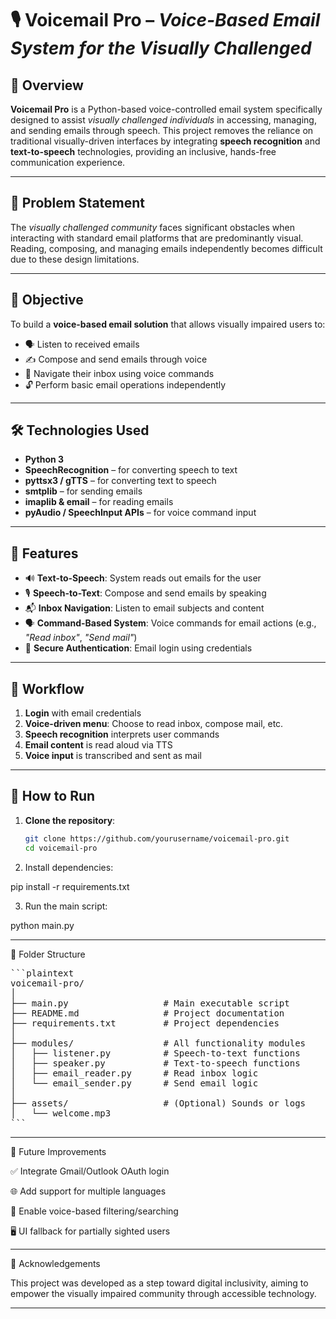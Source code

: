 # 🎙️ **Voicemail Pro** – *Voice-Based Email System for the Visually Challenged*

## 📌 **Overview**

**Voicemail Pro** is a Python-based voice-controlled email system specifically designed to assist *visually challenged individuals* in accessing, managing, and sending emails through speech. This project removes the reliance on traditional visually-driven interfaces by integrating **speech recognition** and **text-to-speech** technologies, providing an inclusive, hands-free communication experience.

---

## 🧠 **Problem Statement**

The *visually challenged community* faces significant obstacles when interacting with standard email platforms that are predominantly visual. Reading, composing, and managing emails independently becomes difficult due to these design limitations.

---

## 🎯 **Objective**

To build a **voice-based email solution** that allows visually impaired users to:

- 🗣️ Listen to received emails  
- ✍️ Compose and send emails through voice  
- 📨 Navigate their inbox using voice commands  
- 🔓 Perform basic email operations independently

---

## 🛠️ **Technologies Used**

- **Python 3**
- **SpeechRecognition** – for converting speech to text
- **pyttsx3 / gTTS** – for converting text to speech
- **smtplib** – for sending emails
- **imaplib & email** – for reading emails
- **pyAudio / SpeechInput APIs** – for voice command input

---

## 🧩 **Features**

- 🔊 **Text-to-Speech**: System reads out emails for the user  
- 🎙️ **Speech-to-Text**: Compose and send emails by speaking  
- 📬 **Inbox Navigation**: Listen to email subjects and content  
- 🗣️ **Command-Based System**: Voice commands for email actions (e.g., *"Read inbox"*, *"Send mail"*)  
- 🔐 **Secure Authentication**: Email login using credentials

---

## 🔁 **Workflow**

1. **Login** with email credentials  
2. **Voice-driven menu**: Choose to read inbox, compose mail, etc.  
3. **Speech recognition** interprets user commands  
4. **Email content** is read aloud via TTS  
5. **Voice input** is transcribed and sent as mail

---

## 🧪 **How to Run**

1. **Clone the repository**:
   ```bash
   git clone https://github.com/yourusername/voicemail-pro.git
   cd voicemail-pro

2. Install dependencies:

pip install -r requirements.txt


3. Run the main script:

python main.py




---

📁 Folder Structure

<pre>
```plaintext
voicemail-pro/
│
├── main.py                  # Main executable script
├── README.md                # Project documentation
├── requirements.txt         # Project dependencies
│
├── modules/                 # All functionality modules
│   ├── listener.py          # Speech-to-text functions
│   ├── speaker.py           # Text-to-speech functions
│   ├── email_reader.py      # Read inbox logic
│   └── email_sender.py      # Send email logic
│
├── assets/                  # (Optional) Sounds or logs
│   └── welcome.mp3
```
</pre>
---

🔮 Future Improvements

✅ Integrate Gmail/Outlook OAuth login

🌐 Add support for multiple languages

🔎 Enable voice-based filtering/searching

🖥️ UI fallback for partially sighted users



---

🙌 Acknowledgements

This project was developed as a step toward digital inclusivity, aiming to empower the visually impaired community through accessible technology.


---
